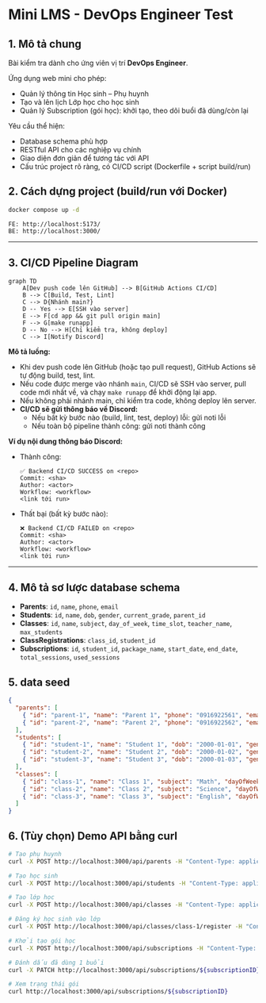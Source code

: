 # Mini LMS - DevOps Engineer Test

## 1. Mô tả chung

Bài kiểm tra dành cho ứng viên vị trí **DevOps Engineer**.

Ứng dụng web mini cho phép:
- Quản lý thông tin Học sinh – Phụ huynh
- Tạo và lên lịch Lớp học cho học sinh
- Quản lý Subscription (gói học): khởi tạo, theo dõi buổi đã dùng/còn lại

Yêu cầu thể hiện:
- Database schema phù hợp
- RESTful API cho các nghiệp vụ chính
- Giao diện đơn giản để tương tác với API
- Cấu trúc project rõ ràng, có CI/CD script (Dockerfile + script build/run)

## 2. Cách dựng project (build/run với Docker)

```bash
docker compose up -d
```

```
FE: http://localhost:5173/
BE: http://localhost:3000/
```

---

## 3. CI/CD Pipeline Diagram

```mermaid
graph TD
    A[Dev push code lên GitHub] --> B[GitHub Actions CI/CD]
    B --> C[Build, Test, Lint]
    C --> D{Nhánh main?}
    D -- Yes --> E[SSH vào server]
    E --> F[cd app && git pull origin main]
    F --> G[make runapp]
    D -- No --> H[Chỉ kiểm tra, không deploy]
    C --> I[Notify Discord]
```

**Mô tả luồng:**
- Khi dev push code lên GitHub (hoặc tạo pull request), GitHub Actions sẽ tự động build, test, lint.
- Nếu code được merge vào nhánh `main`, CI/CD sẽ SSH vào server, pull code mới nhất về, và chạy `make runapp` để khởi động lại app.
- Nếu không phải nhánh main, chỉ kiểm tra code, không deploy lên server.
- **CI/CD sẽ gửi thông báo về Discord:**
  - Nếu bất kỳ bước nào (build, lint, test, deploy) lỗi: gửi noti lỗi
  - Nếu toàn bộ pipeline thành công: gửi noti thành công

**Ví dụ nội dung thông báo Discord:**
- Thành công:
  ```
  ✅ Backend CI/CD SUCCESS on <repo>
  Commit: <sha>
  Author: <actor>
  Workflow: <workflow>
  <link tới run>
  ```
- Thất bại (bất kỳ bước nào):
  ```
  ❌ Backend CI/CD FAILED on <repo>
  Commit: <sha>
  Author: <actor>
  Workflow: <workflow>
  <link tới run>
  ```

---

## 4. Mô tả sơ lược database schema

- **Parents**: `id`, `name`, `phone`, `email`
- **Students**: `id`, `name`, `dob`, `gender`, `current_grade`, `parent_id`
- **Classes**: `id`, `name`, `subject`, `day_of_week`, `time_slot`, `teacher_name`, `max_students`
- **ClassRegistrations**: `class_id`, `student_id`
- **Subscriptions**: `id`, `student_id`, `package_name`, `start_date`, `end_date`, `total_sessions`, `used_sessions`

## 5. data seed

```json
{
  "parents": [
    { "id": "parent-1", "name": "Parent 1", "phone": "0916922561", "email": "parent1@seeder.com" },
    { "id": "parent-2", "name": "Parent 2", "phone": "0916922562", "email": "parent2@seeder.com" }
  ],
  "students": [
    { "id": "student-1", "name": "Student 1", "dob": "2000-01-01", "gender": "MALE", "currentGrade": 1, "parentId": "parent-1" },
    { "id": "student-2", "name": "Student 2", "dob": "2000-01-02", "gender": "FEMALE", "currentGrade": 2, "parentId": "parent-2" },
    { "id": "student-3", "name": "Student 3", "dob": "2000-01-03", "gender": "OTHER", "currentGrade": 3, "parentId": "parent-1" }
  ],
  "classes": [
    { "id": "class-1", "name": "Class 1", "subject": "Math", "dayOfWeek": 1, "timeSlot": "09:00-10:00", "teacherName": "Teacher 1", "maxStudents": 10 },
    { "id": "class-2", "name": "Class 2", "subject": "Science", "dayOfWeek": 2, "timeSlot": "09:30-11:00", "teacherName": "Teacher 2", "maxStudents": 10 },
    { "id": "class-3", "name": "Class 3", "subject": "English", "dayOfWeek": 3, "timeSlot": "10:00-12:00", "teacherName": "Teacher 3", "maxStudents": 10 }
  ]
}
```

## 6. (Tùy chọn) Demo API bằng curl

```bash
# Tạo phụ huynh
curl -X POST http://localhost:3000/api/parents -H "Content-Type: application/json" -d '{"name":"Parent 1","phone":"0916922563","email":"parent3@seeder.com"}'

# Tạo học sinh
curl -X POST http://localhost:3000/api/students -H "Content-Type: application/json" -d '{"name":"Student 1","dob":"2000-01-01","gender":"male","currentGrade":1,"parentId":"parent-1"}'

# Tạo lớp học
curl -X POST http://localhost:3000/api/classes -H "Content-Type: application/json" -d '{"name":"Class 1","subject":"Math","dayOfWeek":1,"timeSlot":"09:00-10:00","teacherName":"Teacher 1","maxStudents":10}'

# Đăng ký học sinh vào lớp
curl -X POST http://localhost:3000/api/classes/class-1/register -H "Content-Type: application/json" -d '{"studentId":"student-2"}'

# Khởi tạo gói học
curl -X POST http://localhost:3000/api/subscriptions -H "Content-Type: application/json" -d '{"studentId":"student-1","packageName":"Gói 10 buổi","startDate":"2024-06-01","endDate":"2024-08-01","totalSessions":10}'

# Đánh dấu đã dùng 1 buổi
curl -X PATCH http://localhost:3000/api/subscriptions/${subscriptionID}/use

# Xem trạng thái gói
curl http://localhost:3000/api/subscriptions/${subscriptionID}
```

